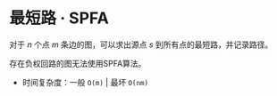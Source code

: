 # 最短路 · SPFA

对于 $n$ 个点 $m$ 条边的图，可以求出源点 $s$ 到所有点的最短路，并记录路径。

存在负权回路的图无法使用SPFA算法。

- 时间复杂度：一般 `O(m)` | 最坏 `O(nm)`
